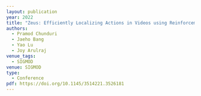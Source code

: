 ```yaml
---
layout: publication
year: 2022
title: "Zeus: Efficiently Localizing Actions in Videos using Reinforcement Learning"
authors:
  - Pramod Chunduri
  - Jaeho Bang
  - Yao Lu
  - Joy Arulraj
venue_tags:
  - SIGMOD
venue: SIGMOD
type:
  - Conference
pdf: https://doi.org/10.1145/3514221.3526181
---
```

